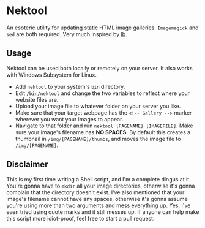 # Nektool
An esoteric utility for updating static HTML image galleries. ``Imagemagick`` and ``sed`` are both required. Very much inspired by [lb](https://github.com/LukeSmithxyz/lb).

## Usage
Nektool can be used both locally or remotely on your server. It also works with Windows Subsystem for Linux.

- Add ``nektool`` to your system's ``bin`` directory.
- Edit ``/bin/nektool`` and change the two variables to reflect where your website files are.
- Upload your image file to whatever folder on your server you like.
- Make sure that your target webpage has the ``<!-- Gallery -->`` marker wherever you want your images to appear.
- Navigate to that folder and run ``nektool [PAGENAME] [IMAGEFILE]``. Make sure your image's filename has **NO SPACES**. By default this creates a thumbnail in ``/img/[PAGENAME]/thumbs``, and moves the image file to ``/img/[PAGENAME]``.

## Disclaimer
This is my first time writing a Shell script, and I'm a complete dingus at it. You're gonna have to ``mkdir`` all your image directories, otherwise it's gonna complain that the directory doesn't exist. I've also mentioned that your image's filename cannot have any spaces, otherwise it's gonna assume you're using more than two arguments and mess everything up. Yes, I've even tried using quote marks and it still messes up. If anyone can help make this script more idiot-proof, feel free to start a pull request.
